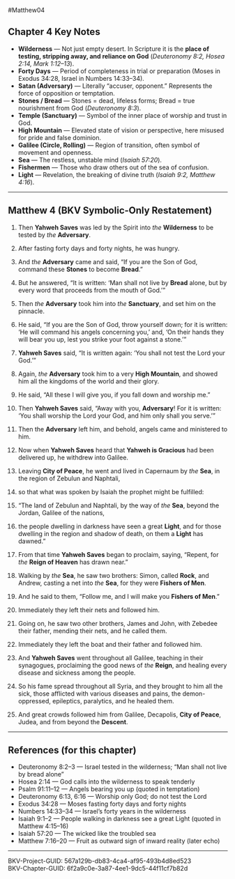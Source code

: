 #Matthew04

## Chapter 4 Key Notes
- **Wilderness** — Not just empty desert. In Scripture it is the **place of testing, stripping away, and reliance on God** (*Deuteronomy 8:2, Hosea 2:14, Mark 1:12–13*).  
- **Forty Days** — Period of completeness in trial or preparation (Moses in Exodus 34:28, Israel in Numbers 14:33–34).  
- **Satan (Adversary)** — Literally “accuser, opponent.” Represents the force of opposition or temptation.  
- **Stones / Bread** — Stones = dead, lifeless forms; Bread = true nourishment from God (*Deuteronomy 8:3*).  
- **Temple (Sanctuary)** — Symbol of the inner place of worship and trust in God.  
- **High Mountain** — Elevated state of vision or perspective, here misused for pride and false dominion.  
- **Galilee (Circle, Rolling)** — Region of transition, often symbol of movement and openness.  
- **Sea** — The restless, unstable mind (*Isaiah 57:20*).  
- **Fishermen** — Those who draw others out of the sea of confusion.  
- **Light** — Revelation, the breaking of divine truth (*Isaiah 9:2, Matthew 4:16*).  

---

## Matthew 4 (BKV Symbolic-Only Restatement)

1. Then **Yahweh Saves** was led by the Spirit into _the_ **Wilderness** to be tested by _the_ **Adversary**.  

2. After fasting forty days and forty nights, he was hungry.  

3. And _the_ **Adversary** came and said, “If you are the Son of God, command these **Stones** to become **Bread**.”  

4. But he answered, “It is written: ‘Man shall not live by **Bread** alone, but by every word that proceeds from the mouth of God.’”  

5. Then _the_ **Adversary** took him into _the_ **Sanctuary**, and set him on the pinnacle.  

6. He said, “If you are the Son of God, throw yourself down; for it is written: ‘He will command his angels concerning you,’ and, ‘On their hands they will bear you up, lest you strike your foot against a stone.’”  

7. **Yahweh Saves** said, “It is written again: ‘You shall not test the Lord your God.’”  

8. Again, _the_ **Adversary** took him to a very **High Mountain**, and showed him all the kingdoms of the world and their glory.  

9. He said, “All these I will give you, if you fall down and worship me.”  

10. Then **Yahweh Saves** said, “Away with you, **Adversary**! For it is written: ‘You shall worship the Lord your God, and him only shall you serve.’”  

11. Then the **Adversary** left him, and behold, angels came and ministered to him.  

12. Now when **Yahweh Saves** heard that **Yahweh is Gracious** had been delivered up, he withdrew into Galilee.  

13. Leaving **City of Peace**, he went and lived in Capernaum by _the_ **Sea**, in the region of Zebulun and Naphtali,  

14. so that what was spoken by Isaiah the prophet might be fulfilled:  

15. “The land of Zebulun and Naphtali, by the way of _the_ **Sea**, beyond the Jordan, Galilee of the nations,  

16. the people dwelling in darkness have seen a great **Light**, and for those dwelling in the region and shadow of death, on them a **Light** has dawned.”  

17. From that time **Yahweh Saves** began to proclaim, saying, “Repent, for _the_ **Reign of Heaven** has drawn near.”  

18. Walking by _the_ **Sea**, he saw two brothers: Simon, called **Rock**, and Andrew, casting a net into _the_ **Sea**, for they were **Fishers of Men**.  

19. And he said to them, “Follow me, and I will make you **Fishers of Men**.”  

20. Immediately they left their nets and followed him.  

21. Going on, he saw two other brothers, James and John, with Zebedee their father, mending their nets, and he called them.  

22. Immediately they left the boat and their father and followed him.  

23. And **Yahweh Saves** went throughout all Galilee, teaching in their synagogues, proclaiming the good news of _the_ **Reign**, and healing every disease and sickness among the people.  

24. So his fame spread throughout all Syria, and they brought to him all the sick, those afflicted with various diseases and pains, the demon-oppressed, epileptics, paralytics, and he healed them.  

25. And great crowds followed him from Galilee, Decapolis, **City of Peace**, Judea, and from beyond the **Descent**.  

---

## References (for this chapter)
- Deuteronomy 8:2–3 — Israel tested in the wilderness; “Man shall not live by bread alone”  
- Hosea 2:14 — God calls into the wilderness to speak tenderly  
- Psalm 91:11–12 — Angels bearing you up (quoted in temptation)  
- Deuteronomy 6:13, 6:16 — Worship only God; do not test the Lord  
- Exodus 34:28 — Moses fasting forty days and forty nights  
- Numbers 14:33–34 — Israel’s forty years in the wilderness  
- Isaiah 9:1–2 — People walking in darkness see a great Light (quoted in Matthew 4:15–16)  
- Isaiah 57:20 — The wicked like the troubled sea  
- Matthew 7:16–20 — Fruit as outward sign of inward reality (later echo)  

---
BKV-Project-GUID: 567a129b-db83-4ca4-af95-493b4d8ed523  
BKV-Chapter-GUID: 6f2a9c0e-3a87-4ee1-9dc5-44f11cf7b82d
